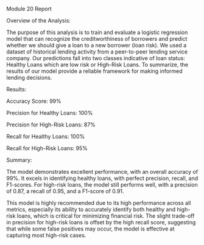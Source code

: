Module 20 Report

Overview of the Analysis:

The purpose of this analysis is to train and evaluate a logistic regression model that can recognize the creditworthiness of borrowers and predict whether we should give a loan to a new borrower (loan risk). We used a dataset of historical lending activity from a peer-to-peer lending service company. Our predictions fall into two classes indicative of loan status: Healthy Loans which are low risk or High-Risk Loans. To summarize, the results of our model provide a reliable framework for making informed lending decisions.

Results:

Accuracy Score: 99%

Precision for Healthy Loans: 100%

Precision for High-Risk Loans: 87%

Recall for Healthy Loans: 100%

Recall for High-Risk Loans: 95%

Summary:

The model demonstrates excellent performance, with an overall accuracy of 99%. It excels in identifying healthy loans, with perfect precision, recall, and F1-scores. For high-risk loans, the model still performs well, with a precision of 0.87, a recall of 0.95, and a F1-score of 0.91. 

This model is highly recommended due to its high performance across all metrics, especially its ability to accurately identify both healthy and high-risk loans, which is critical for minimizing financial risk. The slight trade-off in precision for high-risk loans is offset by the high recall score, suggesting that while some false positives may occur, the model is effective at capturing most high-risk cases.
